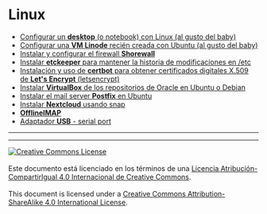# Linux

* [Configurar un **desktop** (o notebook) con Linux (al gusto del
baby)](DesktopBaby.md)
* [Configurar una **VM Linode** recién creada con Ubuntu (al gusto del
baby)](VMUbuntuBaby.md)
* [Instalar y configurar el firewall **Shorewall**](Shorewall.md)
* [Instalar **etckeeper** para mantener la historia de modificaciones en
/etc](Etckeeper.md)
* [Instalación y uso de **certbot** para obtener certificados digitales X.509 de
**Let's Encrypt** (letsencrypt)](LetsencryptCertbot.md)
* [Instalar **VirtualBox** de los repositorios de Oracle en Ubuntu o
Debian](OracleVirtualBox.md)
* [Instalar el mail server **Postfix** en Ubuntu](Postfix.md)
* [Instalar **Nextcloud** usando snap](NextcloudSnap.md)
* [**OfflineIMAP**](OfflineIMAP.md)
* [Adaptador **USB** - serial port](USBserial.md)


___
<!-- LICENSE -->
___
<a rel="licencia" href="https://creativecommons.org/licenses/by-sa/4.0/deed.es">
<img alt="Creative Commons License" style="border-width:0"
src="https://i.creativecommons.org/l/by-sa/4.0/88x31.png" /></a>
<br /><br />
Este documento está licenciado en los términos de una <a rel="licencia"
href="https://creativecommons.org/licenses/by-sa/4.0/deed.es">
Licencia Atribución-CompartirIgual 4.0 Internacional de Creative Commons</a>.
<br /><br />
This document is licensed under a <a rel="license" 
href="https://creativecommons.org/licenses/by-sa/4.0/deed.en">
Creative Commons Attribution-ShareAlike 4.0 International License</a>.
<!-- END --> 
